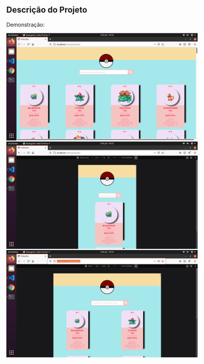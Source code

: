 ## Descrição do Projeto
<p align="center"></p>
<p align="center"></p>
<p>Demonstração:</p>
<img src="src/utils/aplicação/Captura de tela de 2021-01-09 18-32-57.png" alt="responsive design"></img>
<img src="src/utils/aplicação/Captura de tela de 2021-01-09 18-25-21.png" alt="responsive design"></img>
<img src="src/utils/aplicação/Captura de tela de 2021-01-09 18-34-59.png" alt="responsive design"></img>